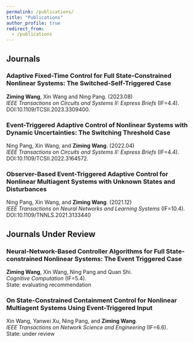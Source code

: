 ```yaml
---
permalink: /publications/
title: "Publications"
author_profile: true
redirect_from: 
  - /publications
---
```



## Journals
### Adaptive Fixed-Time Control for Full State-Constrained Nonlinear Systems: The Switched-Self-Triggered Case  
**Ziming Wang**, Xin Wang and Ning Pang. (2023.08)  
*IEEE Transactions on Circuits and Systems II: Express Briefs* (IF=4.4).  
DOI:10.1109/TCSII.2023.3309400.

### Event-Triggered Adaptive Control of Nonlinear Systems with Dynamic Uncertainties: The Switching Threshold Case  
Ning Pang, Xin Wang, and **Ziming Wang**. (2022.04)   
*IEEE Transactions on Circuits and Systems II: Express Briefs* (IF=4.4).  
DOI:10.1109/TCSII.2022.3164572.

### Observer-Based Event-Triggered Adaptive Control for Nonlinear Multiagent Systems with Unknown States and Disturbances  
Ning Pang, Xin Wang, and **Ziming Wang**. (2021.12)  
*IEEE Transactions on Neural Networks and Learning Systems* (IF=10.4).  
DOI:10.1109/TNNLS.2021.3133440

## Journals Under Review
### Neural-Network-Based Controller Algorithms for Full State-constrained Nonlinear Systems: The Event Triggered Case
**Ziming Wang**, Xin Wang, Ning Pang and Quan Shi.  
*Cognitive Computation* (IF=5.4).  
State: evaluating recommendation

### On State-Constrained Containment Control for Nonlinear Multiagent Systems Using Event-Triggered Input
Xin Wang, Yanwei Xu, Ning Pang, and **Ziming Wang**.  
*IEEE Transactions on Network Science and Engineering* (IF=6.6).  
State: under review
